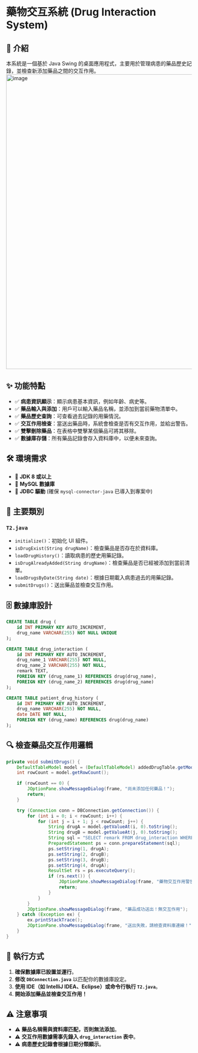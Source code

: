 # 藥物交互系統 (Drug Interaction System)

## 📖 介紹

本系統是一個基於 Java Swing 的桌面應用程式，主要用於管理病患的藥品歷史記錄，並檢查新添加藥品之間的交互作用。
<img width="800" alt="image" src="https://github.com/user-attachments/assets/cb01a3e5-5bcb-4f2c-bda8-b0a26e158590" />


## ✨ 功能特點

- ✅ **病患資訊顯示**：顯示病患基本資訊，例如年齡、病史等。
- ✅ **藥品輸入與添加**：用戶可以輸入藥品名稱，並添加到當前藥物清單中。
- ✅ **藥品歷史查詢**：可查看過去記錄的用藥情況。
- ✅ **交互作用檢查**：當送出藥品時，系統會檢查是否有交互作用，並給出警告。
- ✅ **雙擊刪除藥品**：在表格中雙擊某個藥品可將其移除。
- ✅ **數據庫存儲**：所有藥品記錄會存入資料庫中，以便未來查詢。

## 🛠 環境需求

- 🔹 **JDK 8 或以上**
- 🔹 **MySQL 數據庫**
- 🔹 **JDBC 驅動** (確保 `mysql-connector-java` 已導入到專案中)

## 📌 主要類別

### `T2.java`

- `initialize()`：初始化 UI 組件。
- `isDrugExist(String drugName)`：檢查藥品是否存在於資料庫。
- `loadDrugHistory()`：讀取病患的歷史用藥記錄。
- `isDrugAlreadyAdded(String drugName)`：檢查藥品是否已經被添加到當前清單。
- `loadDrugsByDate(String date)`：根據日期載入病患過去的用藥記錄。
- `submitDrugs()`：送出藥品並檢查交互作用。

## 🗄 數據庫設計

```sql
CREATE TABLE drug (
    id INT PRIMARY KEY AUTO_INCREMENT,
    drug_name VARCHAR(255) NOT NULL UNIQUE
);

CREATE TABLE drug_interaction (
    id INT PRIMARY KEY AUTO_INCREMENT,
    drug_name_1 VARCHAR(255) NOT NULL,
    drug_name_2 VARCHAR(255) NOT NULL,
    remark TEXT,
    FOREIGN KEY (drug_name_1) REFERENCES drug(drug_name),
    FOREIGN KEY (drug_name_2) REFERENCES drug(drug_name)
);

CREATE TABLE patient_drug_history (
    id INT PRIMARY KEY AUTO_INCREMENT,
    drug_name VARCHAR(255) NOT NULL,
    date DATE NOT NULL,
    FOREIGN KEY (drug_name) REFERENCES drug(drug_name)
);
```

## 🔍 檢查藥品交互作用邏輯

```java
private void submitDrugs() {
    DefaultTableModel model = (DefaultTableModel) addedDrugTable.getModel();
    int rowCount = model.getRowCount();

    if (rowCount == 0) {
        JOptionPane.showMessageDialog(frame, "尚未添加任何藥品！");
        return;
    }

    try (Connection conn = DBConnection.getConnection()) {
        for (int i = 0; i < rowCount; i++) {
            for (int j = i + 1; j < rowCount; j++) {
                String drugA = model.getValueAt(i, 0).toString();
                String drugB = model.getValueAt(j, 0).toString();
                String sql = "SELECT remark FROM drug_interaction WHERE (drug_name_1=? AND drug_name_2=?) OR (drug_name_1=? AND drug_name_2=?)";
                PreparedStatement ps = conn.prepareStatement(sql);
                ps.setString(1, drugA);
                ps.setString(2, drugB);
                ps.setString(3, drugB);
                ps.setString(4, drugA);
                ResultSet rs = ps.executeQuery();
                if (rs.next()) {
                    JOptionPane.showMessageDialog(frame, "藥物交互作用警告：" + drugA + " 與 " + drugB + " 可能產生衝突！\n\n原因：" + rs.getString("remark"), "交互作用警告", JOptionPane.WARNING_MESSAGE);
                    return;
                }
            }
        }
        JOptionPane.showMessageDialog(frame, "藥品成功送出！無交互作用");
    } catch (Exception ex) {
        ex.printStackTrace();
        JOptionPane.showMessageDialog(frame, "送出失敗，請檢查資料庫連線！");
    }
}
```

## 🚀 執行方式

1. **確保數據庫已設置並運行**。
2. **修改 `DBConnection.java`** 以匹配你的數據庫設定。
3. **使用 IDE（如 IntelliJ IDEA、Eclipse）或命令行執行 `T2.java`**。
4. **開始添加藥品並檢查交互作用！**

## ⚠ 注意事項
- ⚠ **藥品名稱需與資料庫匹配，否則無法添加**。
- ⚠ **交互作用數據需事先錄入 `drug_interaction` 表中**。
- ⚠ **病患歷史記錄會根據日期分類顯示**。
